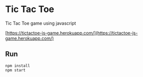 # Tic Tac Toe

Tic Tac Toe game using javascript

[https://tictactoe-js-game.herokuapp.com/](https://tictactoe-js-game.herokuapp.com/)

## Run

```
npm install
npm start
```
